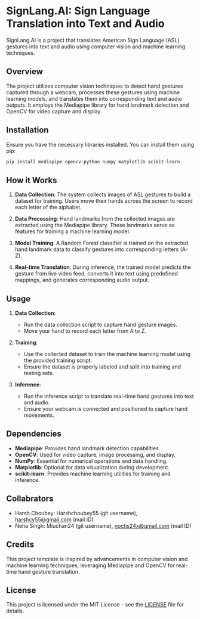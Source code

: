 # SignLang.AI: Sign Language Translation into Text and Audio

SignLang.AI is a project that translates American Sign Language (ASL) gestures into text and audio using computer vision and machine learning techniques.

## Overview

The project utilizes computer vision techniques to detect hand gestures captured through a webcam, processes these gestures using machine learning models, and translates them into corresponding text and audio outputs. It employs the Mediapipe library for hand landmark detection and OpenCV for video capture and display.

## Installation

Ensure you have the necessary libraries installed. You can install them using pip:

```bash
pip install mediapipe opencv-python numpy matplotlib scikit-learn
```

## How it Works

1. **Data Collection**: The system collects images of ASL gestures to build a dataset for training. Users move their hands across the screen to record each letter of the alphabet.

2. **Data Processing**: Hand landmarks from the collected images are extracted using the Mediapipe library. These landmarks serve as features for training a machine learning model.

3. **Model Training**: A Random Forest classifier is trained on the extracted hand landmark data to classify gestures into corresponding letters (A-Z).

4. **Real-time Translation**: During inference, the trained model predicts the gesture from live video feed, converts it into text using predefined mappings, and generates corresponding audio output.

## Usage

1. **Data Collection**:
   - Run the data collection script to capture hand gesture images.
   - Move your hand to record each letter from A to Z.

2. **Training**:
   - Use the collected dataset to train the machine learning model using the provided training script.
   - Ensure the dataset is properly labeled and split into training and testing sets.

3. **Inference**:
   - Run the inference script to translate real-time hand gestures into text and audio.
   - Ensure your webcam is connected and positioned to capture hand movements.

## Dependencies

- **Mediapipe**: Provides hand landmark detection capabilities.
- **OpenCV**: Used for video capture, image processing, and display.
- **NumPy**: Essential for numerical operations and data handling.
- **Matplotlib**: Optional for data visualization during development.
- **scikit-learn**: Provides machine learning utilities for training and inference.

## Collabrators
- Harsh Choubey: Harshchoubey55 (git username), harshcy55@gmail.com (mail ID)
- Neha Singh: Miuchan24 (git username), noctis24x@gmail.com (mail ID)

## Credits

This project template is inspired by advancements in computer vision and machine learning techniques, leveraging Mediapipe and OpenCV for real-time hand gesture translation.

## License

This project is licensed under the MIT License - see the [LICENSE](LICENSE) file for details.
